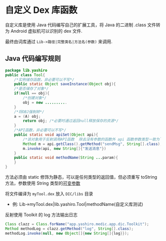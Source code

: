 # 自定义 Dex 库函数

自定义库是使用 Java 代码编写自己的扩展工具，将 Java 的二进制 .class 文件转为 Android 虚拟机可以识别的 dex 文件.

最终由词库通过 `Lib->路径|完整类名|方法名(参数)` 来调用.

## Java 代码编写规则

```java title="Tool.java"
package lib.yashiro
public class Tool{
    /*实例储存函数，非必要可以不写*/
    public static Object saveInstance(Object obj){
    /*是否储存了对象*/
    if(null == obj){
        /*创建对象*/
        obj = new ..........
    }
    /*将OBJ强制转*/
    a = (A) obj;
        return obj; /*必要时通过返回null释放保存的资源*/
    }
    /*API函数，非必要可以不写*/
    public static void apiSet(Object api){
        /*该对象用于反射调用API函数  除去没有参数的函数外 api 函数参数类型一致为`String[].class`*/
        Method m = api.getClass().getMethod("sendMsg", String[].class);
        m.invoke(api, new String[]{"发送消息"})
    }
    public static void methodName(String ...param){
    }
}
```

方法必须由 static 修饰为静态，可以是任何类型的返回值，但必须重写 toString 方法，参数使用 String 类型的[可变参数](https://www.runoob.com/java/method-varargs.html)

将文件编译为 `myTool.dex` 放入 `DIC/libs` 目录

- 例: Lib->myTool.dex|lib.yashiro.Tool|methodName(自定义库测试)

反射使用 Toolkit 的 log 方法输出日志

```java
Class clazz = Class.forName("app.yashiro.medic.app.dic.Toolkit");
Method methodLog = clazz.getMethod("log", String[].class);
methodLog.invoke(null, new Object[]{new String[]{log}});
```
